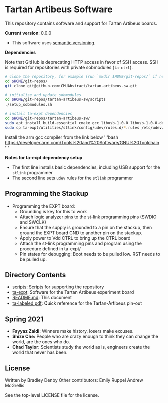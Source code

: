 # Tartan Artibeus Software

This repository contains software and support for Tartan Artibeus boards.

**Current version**: 0.0.0

* This software uses [semantic versioning](http://semver.org).

**Dependencies**

Note that GitHub is deprecating HTTP access in favor of SSH access. SSH is
required for repositories with private sobmodules (`ta-ctrl`).

```bash
# clone the repository, for example (run `mkdir $HOME/git-repos/` if needed):
cd $HOME/git-repos/
git clone git@github.com:CMUAbstract/tartan-artibeus-sw.git

# initialize and update sobmodules
cd $HOME/git-repos/tartan-artibeus-sw/scripts
./setup_sobmodules.sh

# install ta-expt dependencies
cd $HOME/git-repos/tartan-artibeus-sw/
sudo apt install build-essential cmake gcc libusb-1.0-0 libusb-1.0-0-dev libgtk-3-dev
sudo cp ta-expt/utilities/stlink/config/udev/rules.d/*.rules /etc/udev/rules.d/
```

Install the arm gcc compiler from the link below
'''bash
https://developer.arm.com/Tools%20and%20Software/GNU%20Toolchain
'''

**Notes for ta-expt dependency setup**

* The first line installs basic dependencies, including USB support for the
  `stlink` programmer
* The second line sets `udev` rules for the `stlink` programmer


## Programming the Stackup

* Programming the EXPT board:
    * Grounding is key for this to work
    * Attach logic analyzer pins to the st-link programming pins (SWDIO and SWCLK)
    * Ensure that the supply is grounded to a pin on the stackup, then ground the
EXPT board GND to another pin on the stackup.
    * Apply power to Vdd CTRL to bring up the CTRL board
    * Attach the st-link programming pins and program using the procedure defined
in ta-expt/
    * Pin states for debugging: Boot needs to be pulled low. RST needs to be
pulled up.


## Directory Contents

* [scripts](scripts/README.md): Scripts for supporting the repository
* [ta-expt](ta-expt/README.md): Software for the Tartan Artibeus experiment
  board
* [README.md](README.md): This document
* [ta-labeled.pdf](ta-labeled.pdf): Quick reference for the Tartan-Artibeus pin-out

## Spring 2021

* **Fayyaz Zaidi:** Winners make history, losers make excuses. 
* **Shize Che:** People who are crazy enough to think they can change the world, are the ones who do.
* **Chad Taylor:** Scientists study the world as is, engineers create the world that never has been.

## License

Written by Bradley Denby
Other contributors:
Emily Ruppel
Andrew McGrellis

See the top-level LICENSE file for the license.

